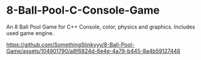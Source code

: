 # 8-Ball-Pool-C-Console-Game
An 8 Ball Pool Game for C++ Console, color, physics and graphics. Includes used game engine. 

https://github.com/SomethingStinkyyy/8-Ball-Pool-Game/assets/104901790/a8f6824d-6e4e-4a79-b445-8a4b59127448

